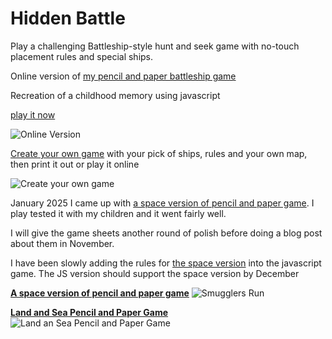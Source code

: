 # Hidden Battle
Play a challenging Battleship-style hunt and seek game with no-touch placement rules and special ships.

Online version of [my pencil and paper battleship game](https://geoffburns.blogspot.com/2015/10/pencil-and-paper-battleships.html)


Recreation of a childhood memory using javascript 

[play it now](https://geoffburns.github.io/battleship)

![Online Version](https://geoffburns.github.io/battleship/landing/hide-game.png)

[Create your own game](https://geoffburns.github.io/battleship/src/battlebuild.html) with your pick of ships, rules and your own map, then print it out or play it online

![Create your own game](https://geoffburns.github.io/battleship/landing/create-your-own-map.png)

January 2025 I came up with [a space version of pencil and paper game](https://geoffburns.github.io/battleship/docs/gamesheets/SpaceAndAsteroid/index.html). I play tested it with my children and it went fairly well.

I will give the game sheets another round of polish before doing a blog post about them in November.

I have been slowly adding the rules for [the space version](https://geoffburns.github.io/battleship/docs/gamesheets/SpaceAndAsteroid/index.html) into the javascript game. The JS version should support the space version by December

[**A space version of pencil and paper game**](https://geoffburns.github.io/battleship/docs/gamesheets/SpaceAndAsteroid/index.html)
![Smugglers Run](https://geoffburns.github.io/battleship/docs/Smugglers-run-play.png)

[**Land and Sea Pencil and Paper Game**](https://geoffburns.blogspot.com/2015/10/pencil-and-paper-battleships.html)
![Land an Sea Pencil and Paper Game](https://geoffburns.github.io/battleship/landing/battle-blog.png)

